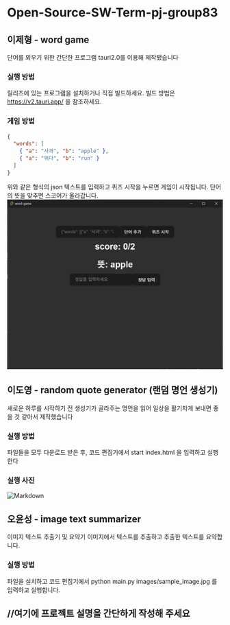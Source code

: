 # Open-Source-SW-Term-pj-group83

## 이제형 - word game
단어를 외우기 위한 간단한 프로그램
tauri2.0를 이용해 제작됐습니다
### 실행 방법
릴리즈에 있는 프로그램을 설치하거나 직접 빌드하세요.
빌드 방법은 https://v2.tauri.app/ 을 참조하세요.
### 게임 방법
```json
{
  "words": [
    { "a": "사과", "b": "apple" },
    { "a": "뛰다", "b": "run" }
  ]
}
```
위와 같은 형식의 json 텍스트를 입력하고 퀴즈 시작을 누르면 게임이 시작됩니다.
단어의 뜻을 맞추면 스코어가 올라갑니다.
![](https://github.com/jehyung-g/Open-Source-SW-Term-pj-group83/blob/main/202434814%20%EC%9D%B4%EC%A0%9C%ED%98%95/word%20game/%EC%A0%9C%EB%AA%A9%20%EC%97%86%EC%9D%8C.jpg?raw=true)
## 이도영 - random quote generator (랜덤 명언 생성기)
새로운 하루를 시작하기 전 생성기가 골라주는 명언을 읽어 일상을 활기차게 보내면 좋을 것 같아서 제작했습니다
### 실행 방법
파일들을 모두 다운로드 받은 후, 코드 편집기에서 start index.html 을 입력하고 실행한다
### 실행 사진
![Markdown](https://github.com/DYLee3333/branch-test/blob/9d790056811cd2464e4f0c42ee02134252f14511/%EC%8A%A4%ED%81%AC%EB%A6%B0%EC%83%B7%202024-12-12%20193000.png)
## 오윤성 - image text summarizer
이미지 텍스트 추출기 및 요약기
이미지에서 텍스트를 추출하고 추출한 텍스트를 요약합니다.
### 실행 방법
파일을 설치하고 코드 편집기에서 python main.py images/sample_image.jpg 를 입력하고 실행합니다.
## //여기에 프로젝트 설명을 간단하게 작성해 주세요

